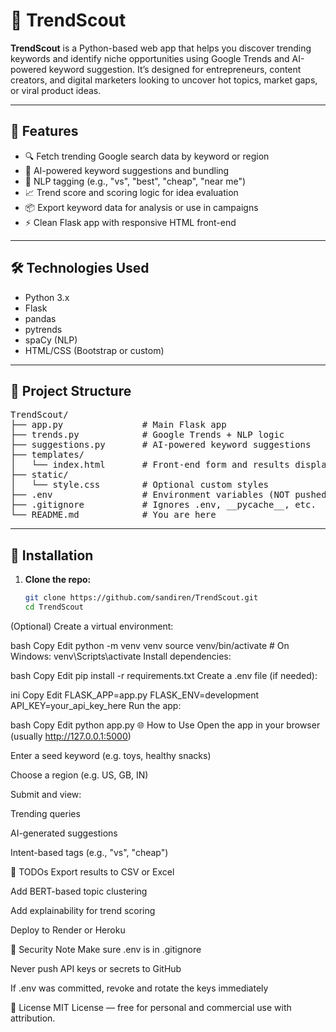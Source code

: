 # 🧠 TrendScout

**TrendScout** is a Python-based web app that helps you discover trending keywords and identify niche opportunities using Google Trends and AI-powered keyword suggestion. It’s designed for entrepreneurs, content creators, and digital marketers looking to uncover hot topics, market gaps, or viral product ideas.

---

## 🚀 Features

- 🔍 Fetch trending Google search data by keyword or region  
- 🤖 AI-powered keyword suggestions and bundling  
- 🧠 NLP tagging (e.g., "vs", "best", "cheap", "near me")  
- 📈 Trend score and scoring logic for idea evaluation  
- 📦 Export keyword data for analysis or use in campaigns  
- ⚡ Clean Flask app with responsive HTML front-end

---

## 🛠 Technologies Used

- Python 3.x  
- Flask  
- pandas  
- pytrends  
- spaCy (NLP)  
- HTML/CSS (Bootstrap or custom)

---

## 🧩 Project Structure

<pre>
TrendScout/
├── app.py               # Main Flask app
├── trends.py            # Google Trends + NLP logic
├── suggestions.py       # AI-powered keyword suggestions
├── templates/
│   └── index.html       # Front-end form and results display
├── static/
│   └── style.css        # Optional custom styles
├── .env                 # Environment variables (NOT pushed to GitHub)
├── .gitignore           # Ignores .env, __pycache__, etc.
└── README.md            # You are here
</pre>

---

## 🔧 Installation

1. **Clone the repo:**
   ```bash
   git clone https://github.com/sandiren/TrendScout.git
   cd TrendScout
(Optional) Create a virtual environment:

bash
Copy
Edit
python -m venv venv
source venv/bin/activate       # On Windows: venv\Scripts\activate
Install dependencies:

bash
Copy
Edit
pip install -r requirements.txt
Create a .env file (if needed):

ini
Copy
Edit
FLASK_APP=app.py
FLASK_ENV=development
API_KEY=your_api_key_here
Run the app:

bash
Copy
Edit
python app.py
🌐 How to Use
Open the app in your browser (usually http://127.0.0.1:5000)

Enter a seed keyword (e.g. toys, healthy snacks)

Choose a region (e.g. US, GB, IN)

Submit and view:

Trending queries

AI-generated suggestions

Intent-based tags (e.g., "vs", "cheap")

📌 TODOs
 Export results to CSV or Excel

 Add BERT-based topic clustering

 Add explainability for trend scoring

 Deploy to Render or Heroku

🔐 Security Note
Make sure .env is in .gitignore

Never push API keys or secrets to GitHub

If .env was committed, revoke and rotate the keys immediately

📜 License
MIT License — free for personal and commercial use with attribution.

